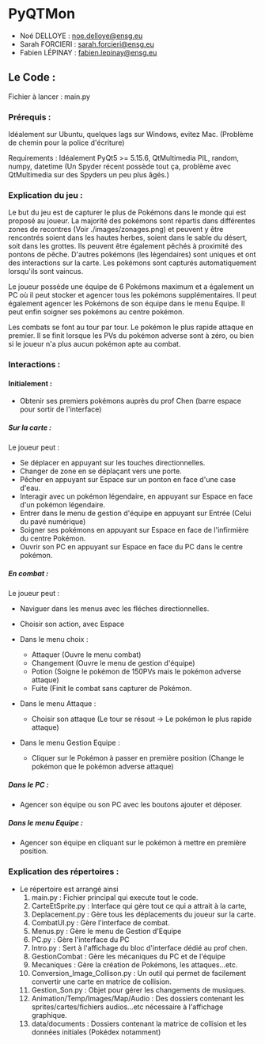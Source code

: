 # PyQTMon

* Noé DELLOYE : noe.delloye@ensg.eu
* Sarah FORCIERI : sarah.forcieri@ensg.eu
* Fabien LÉPINAY : fabien.lepinay@ensg.eu

## Le Code :

Fichier à lancer : main.py

### Prérequis :

Idéalement sur Ubuntu, quelques lags sur Windows, evitez Mac. (Problème de chemin pour la police d'écriture)

Requirements : Idéalement PyQt5 >= 5.15.6, QtMultimedia
PIL, random, numpy, datetime
(Un Spyder récent possède tout ça, problème avec QtMultimedia sur des Spyders un peu plus âgés.) 

### Explication du jeu :

  Le but du jeu est de capturer le plus de Pokémons dans le monde qui est proposé au joueur. La majorité des pokémons sont répartis dans différentes zones de recontres (Voir ./images/zonages.png) et peuvent y être rencontrés soient dans les hautes herbes, soient dans le sable du désert, soit dans les grottes. Ils peuvent être également pêchés à proximité des pontons de pêche. D'autres pokémons (les légendaires) sont uniques et ont des interactions sur la carte.
  Les pokémons sont capturés automatiquement lorsqu'ils sont vaincus.

  Le joueur possède une équipe de 6 Pokémons maximum et a également un PC où il peut stocker et agencer tous les pokémons supplémentaires. Il peut également agencer les Pokémons de son équipe dans le menu Equipe. Il peut enfin soigner ses pokémons au centre pokémon. 

  Les combats se font au tour par tour. Le pokémon le plus rapide attaque en premier. Il se finit lorsque les PVs du pokémon adverse sont à zéro, ou bien si le joueur n'a plus aucun pokémon apte au combat. 

### Interactions :

#### Initialement :
  - Obtenir ses premiers pokémons auprès du prof Chen (barre espace pour sortir de l'interface)

##### Sur la carte :

Le joueur peut :
- Se déplacer en appuyant sur les touches directionnelles.
- Changer de zone en se déplaçant vers une porte.
- Pêcher en appuyant sur Espace sur un ponton en face d'une case d'eau.
- Interagir avec un pokémon légendaire, en appuyant sur Espace en face d'un pokémon légendaire.
- Entrer dans le menu de gestion d'équipe en appuyant sur Entrée (Celui du pavé numérique)
- Soigner ses pokémons en appuyant sur Espace en face de l'infirmière du centre Pokémon.
- Ouvrir son PC en appuyant sur Espace en face du PC dans le centre pokémon.

##### En combat :
Le joueur peut :
- Naviguer dans les menus avec les fléches directionnelles.
- Choisir son action, avec Espace

- Dans le menu choix :
  * Attaquer (Ouvre le menu combat)
  * Changement (Ouvre le menu de gestion d'équipe)
  * Potion (Soigne le pokémon de 150PVs mais le pokémon adverse attaque)
  * Fuite (Finit le combat sans capturer de Pokémon.

- Dans le menu Attaque :
  * Choisir son attaque (Le tour se résout -> Le pokémon le plus rapide attaque)
  
- Dans le menu Gestion Equipe :
  * Cliquer sur le Pokémon à passer en première position (Change le pokémon que le pokémon adverse attaque)


##### Dans le PC : 
  - Agencer son équipe ou son PC avec les boutons ajouter et déposer.

##### Dans le menu Equipe :
  - Agencer son équipe en cliquant sur le pokémon à mettre en première position.

### Explication des répertoires :

* Le répertoire est arrangé ainsi
  1. main.py : Fichier principal qui execute tout le code. 
  2. CarteEtSprite.py : Interface qui gère tout ce qui a attrait à la carte, 
  3. Deplacement.py : Gère tous les déplacements du joueur sur la carte.
  4. CombatUI.py : Gère l'interface de combat.
  5. Menus.py : Gère le menu de Gestion d'Equipe
  6. PC.py : Gère l'interface du PC
  7. Intro.py : Sert à l'affichage du bloc d'interface dédié au prof chen. 
  8. GestionCombat : Gère les mécaniques du PC et de l'équipe
  9. Mecaniques : Gère la création de Pokémons, les attaques...etc.
  10. Conversion_Image_Collison.py : Un outil qui permet de facilement convertir une carte en matrice de collision.
  11. Gestion_Son.py : Objet pour gérer les changements de musiques. 
  12. Animation/Temp/Images/Map/Audio : Des dossiers contenant les sprites/cartes/fichiers audios...etc nécessaire à l'affichage graphique. 
  13. data/documents : Dossiers contenant la matrice de collision et les données initiales (Pokédex notamment)
